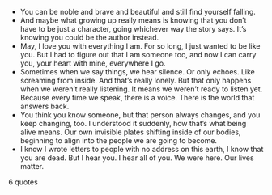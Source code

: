  - You can be noble and brave and beautiful and still find yourself falling.
 - And maybe what growing up really means is knowing that you don’t have to be just a character, going whichever way the story says. It’s knowing you could be the author instead.
 - May, I love you with everything I am. For so long, I just wanted to be like you. But I had to figure out that I am someone too, and now I can carry you, your heart with mine, everywhere I go.
 - Sometimes when we say things, we hear silence. Or only echoes. Like screaming from inside. And that’s really lonely. But that only happens when we weren’t really listening. It means we weren’t ready to listen yet. Because every time we speak, there is a voice. There is the world that answers back.
 - You think you know someone, but that person always changes, and you keep changing, too. I understood it suddenly, how that’s what being alive means. Our own invisible plates shifting inside of our bodies, beginning to align into the people we are going to become.
 - I know I wrote letters to people with no address on this earth, I know that you are dead. But I hear you. I hear all of you. We were here. Our lives matter.

6 quotes
